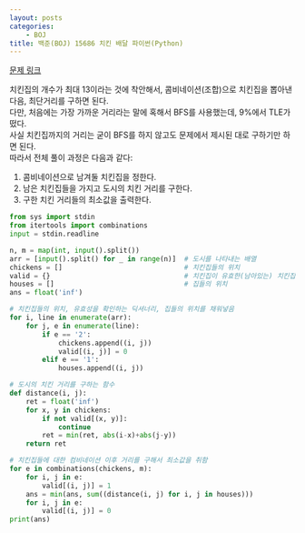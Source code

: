 ```yaml
---
layout: posts
categories:
    - BOJ
title: 백준(BOJ) 15686 치킨 배달 파이썬(Python)
---
```


[문제 링크](https://www.acmicpc.net/problem/15686)

치킨집의 개수가 최대 13이라는 것에 착안해서, 콤비네이션(조합)으로 치킨집을 뽑아낸 다음, 최단거리를 구하면 된다.  
다만, 처음에는 가장 가까운 거리라는 말에 혹해서 BFS를 사용했는데, 9%에서 TLE가 떴다.  
사실 치킨집까지의 거리는 굳이 BFS를 하지 않고도 문제에서 제시된 대로 구하기만 하면 된다.    
따라서 전체 풀이 과정은 다음과 같다:  
1. 콤비네이션으로 남겨둘 치킨집을 정한다.  
2. 남은 치킨집들을 가지고 도시의 치킨 거리를 구한다.  
3. 구한 치킨 거리들의 최소값을 출력한다.

```python
from sys import stdin
from itertools import combinations
input = stdin.readline

n, m = map(int, input().split())
arr = [input().split() for _ in range(n)]  # 도시를 나타내는 배열
chickens = []                              # 치킨집들의 위치
valid = {}                                 # 치킨집이 유효한(남아있는) 치킨집인지 확인하는 딕셔너리
houses = []                                # 집들의 위치
ans = float('inf')

# 치킨집들의 위치, 유효성을 확인하는 딕셔너리, 집들의 위치를 채워넣음
for i, line in enumerate(arr):
    for j, e in enumerate(line):
        if e == '2':
            chickens.append((i, j))
            valid[(i, j)] = 0
        elif e == '1':
            houses.append((i, j))

# 도시의 치킨 거리를 구하는 함수
def distance(i, j):
    ret = float('inf')
    for x, y in chickens:
        if not valid[(x, y)]:
            continue
        ret = min(ret, abs(i-x)+abs(j-y))
    return ret

# 치킨집들에 대한 컴비네이션 이후 거리를 구해서 최소값을 취함
for e in combinations(chickens, m):
    for i, j in e:
        valid[(i, j)] = 1
    ans = min(ans, sum((distance(i, j) for i, j in houses)))
    for i, j in e:
        valid[(i, j)] = 0
print(ans)
```
